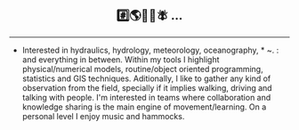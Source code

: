 ## <div align='center'> #️⃣🌎🌊🌀🪰 ... </div>

---

* Interested in hydraulics, hydrology, meteorology, oceanography, * ~. : and everything in between. Within my tools I highlight physical/numerical models, routine/object oriented programming, statistics and GIS techniques. Aditionally, I like to gather any kind of observation from the field, specially if it implies walking, driving and talking with people. I'm interested in teams where collaboration and knowledge sharing is the main engine of movement/learning. On a personal level I enjoy music and hammocks.

<!---
Profesional de la ingeniería y ciencias, interesado en resolver problemas asociados a la sustentabilidad de los sistemas naturales. En general me interesa el ciclo hidrológico, donde destaco disciplinas como la hidrología, hidráulica, meteorología, oceanografía, y limnología. Para analizar y estudiar problemas en estas temáticas utilizo herramientas de modelamiento matemático, estadística, programación orientada a rutinas/objetos y tecnicas propias de sistemas de información geográfica (SIG). Me interesa el trabajo de campo para levantar información e instalar instrumentos de terreno. Laboralmente me interesa el trabajo en equipos donde la colaboración e intercambio de conocimientos sea el principal motor de movimiento y aprendizaje. Personalmente disfruto de la musica, el surf, la lectura, el cine y las hamacas. 


lgvivanco96/lgvivanco96 is a ✨ special ✨ repository because its `README.md` (this file) appears on your GitHub profile.
You can click the Preview link to take a look at your changes.
--->
